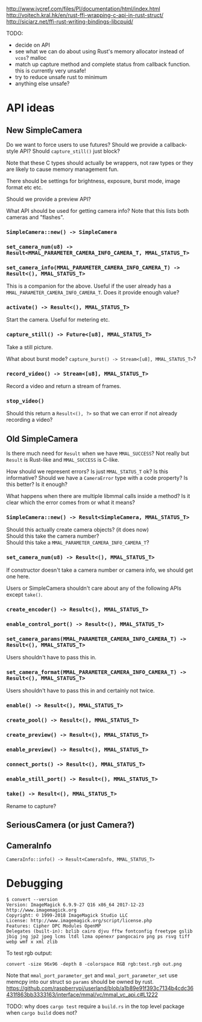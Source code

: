 http://www.jvcref.com/files/PI/documentation/html/index.html
http://vojtech.kral.hk/en/rust-ffi-wrapping-c-api-in-rust-struct/
http://siciarz.net/ffi-rust-writing-bindings-libcpuid/

TODO:
* decide on API
* see what we can do about using Rust's memory allocator instead of `vcos`? malloc
* match up capture method and complete status from callback function. this is currently very unsafe!
* try to reduce unsafe rust to minimum
* anything else unsafe?

# API ideas

## New SimpleCamera

Do we want to force users to use futures? Should we provide a callback-style API? Should `capture_still()` just block?

Note that these C types should actually be wrappers, not raw types or they are likely to cause memory management fun.

There should be settings for brightness, exposure, burst mode, image format etc etc.

Should we provide a preview API?

What API should be used for getting camera info? Note that this lists both cameras and "flashes".

### `SimpleCamera::new() -> SimpleCamera`

### `set_camera_num(u8) -> Result<MMAL_PARAMETER_CAMERA_INFO_CAMERA_T, MMAL_STATUS_T>`

### `set_camera_info(MMAL_PARAMETER_CAMERA_INFO_CAMERA_T) -> Result<(), MMAL_STATUS_T>`

This is a companion for the above. Useful if the user already has a `MMAL_PARAMETER_CAMERA_INFO_CAMERA_T`. Does it provide enough value?

### `activate() -> Result<(), MMAL_STATUS_T>`

Start the camera. Useful for metering etc.

### `capture_still() -> Future<[u8], MMAL_STATUS_T>`

Take a still picture.

What about burst mode? `capture_burst() -> Stream<[u8], MMAL_STATUS_T>`?

### `record_video() -> Stream<[u8], MMAL_STATUS_T>`

Record a video and return a stream of frames.

### `stop_video()`

Should this return a `Result<(), ?>` so that we can error if not already recording a video?

## Old SimpleCamera

Is there much need for `Result` when we have `MMAL_SUCCESS`? Not really but `Result` is Rust-like and `MMAL_SUCCESS` is C-like.

How should we represent errors? Is just `MMAL_STATUS_T` ok?
Is this informative? Should we have a `CameraError` type with a code property? Is this better? Is it enough?

What happens when there are multiple libmmal calls inside a method? Is it clear which the error comes from or what it means?

### `SimpleCamera::new() -> Result<SimpleCamera, MMAL_STATUS_T>`

Should this actually create camera objects? (it does now)  
Should this take the camera number?  
Should this take a `MMAL_PARAMETER_CAMERA_INFO_CAMERA_T`?

### `set_camera_num(u8) -> Result<(), MMAL_STATUS_T>`

If constructor doesn't take a camera number or camera info, we
should get one here.

Users or SimpleCamera shouldn't care about any of the following APIs except `take()`.

### `create_encoder() -> Result<(), MMAL_STATUS_T>`

### `enable_control_port() -> Result<(), MMAL_STATUS_T>`

### `set_camera_params(MMAL_PARAMETER_CAMERA_INFO_CAMERA_T) -> Result<(), MMAL_STATUS_T>`

Users shouldn't have to pass this in.

### `set_camera_format(MMAL_PARAMETER_CAMERA_INFO_CAMERA_T) -> Result<(), MMAL_STATUS_T>`

Users shouldn't have to pass this in and certainly not twice.

### `enable() -> Result<(), MMAL_STATUS_T>`

### `create_pool() -> Result<(), MMAL_STATUS_T>`

### `create_preview() -> Result<(), MMAL_STATUS_T>`

### `enable_preview() -> Result<(), MMAL_STATUS_T>`

### `connect_ports() -> Result<(), MMAL_STATUS_T>`

### `enable_still_port() -> Result<(), MMAL_STATUS_T>`

### `take() -> Result<(), MMAL_STATUS_T>`

Rename to capture?

## SeriousCamera (or just Camera?)

## CameraInfo

`CameraInfo::info() -> Result<CameraInfo, MMAL_STATUS_T>`

# Debugging

```
$ convert --version
Version: ImageMagick 6.9.9-27 Q16 x86_64 2017-12-23 http://www.imagemagick.org
Copyright: © 1999-2018 ImageMagick Studio LLC
License: http://www.imagemagick.org/script/license.php
Features: Cipher DPC Modules OpenMP
Delegates (built-in): bzlib cairo djvu fftw fontconfig freetype gslib jbig jng jp2 jpeg lcms ltdl lzma openexr pangocairo png ps rsvg tiff webp wmf x xml zlib
```

To test rgb output:
```
convert -size 96x96 -depth 8 -colorspace RGB rgb:test.rgb out.png
```

Note that `mmal_port_parameter_get` and `mmal_port_parameter_set` use memcpy into our struct so `params` should be owned by rust.
https://github.com/raspberrypi/userland/blob/a1b89e91f393c7134b4cdc36431f863bb3333163/interface/mmal/vc/mmal_vc_api.c#L1222

TODO: why does `cargo test` require a `build.rs` in the top level package when `cargo build` does not?

